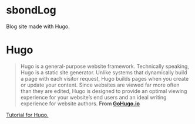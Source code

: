 # sbondLog
Blog site made with Hugo.

# Hugo
> Hugo is a general-purpose website framework. Technically speaking, Hugo is a static site generator. Unlike systems that dynamically build a page with each visitor request, Hugo builds pages when you create or update your content. Since websites are viewed far more often than they are edited, Hugo is designed to provide an optimal viewing experience for your website’s end users and an ideal writing experience for website authors.
**From [GoHugo.io](https://gohugo.io/about/what-is-hugo/)**

[Tutorial for Hugo.](https://www.youtube.com/watch?v=qtIqKaDlqXo)
